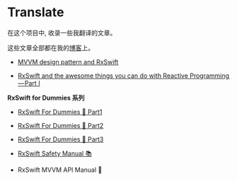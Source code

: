 # Translate

在这个项目中, 收录一些我翻译的文章。

这些文章全部都在我的[博客]( http://CepheusSun.com)上。



* [MVVM design pattern and RxSwift](https://github.com/Interview-iOS/Translate/blob/master/Articles/MVVM%20design%20pattern%20and%20RxSwift.md)

* [RxSwift and the awesome things you can do with Reactive Programming — Part I](https://github.com/Interview-iOS/Translate/blob/master/Articles/RxSwift%20and%20the%20awesome%20things%20you%20can%20do%20with%20Reactive%20Programming%E2%80%8A%E2%80%94%E2%80%8APart%20I.md)


 **RxSwift for Dummies 系列**

* [RxSwift For Dummies 🐣 Part1](https://github.com/CepheusTeam/Translate/blob/master/Articles/RxSwift%20For%20Dummies%20Part1.md)

* [RxSwift For Dummies 🐣 Part2](https://github.com/CepheusTeam/Translate/blob/master/Articles/RxSwift%20For%20Dummies%20Part2.md)

* [RxSwift For Dummies 🐣 Part3](https://github.com/CepheusSun/Translate/blob/master/Articles/RxSwift%20For%20Dummies%20Part3.md)

* [RxSwift Safety Manual 📚](https://github.com/CepheusSun/Translate/blob/master/Articles/RxSwift%20Safety%20Manual.md)

* RxSwift MVVM API Manual 📃


